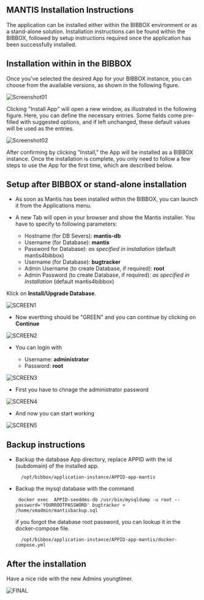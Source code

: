 ## MANTIS Installation Instructions 

The application can be installed either within the BIBBOX environment or as a stand-alone solution. Installation instructions can be found within the BIBBOX, followed by setup instructions required once the application has been successfully installed.

## Installation within in the BIBBOX

Once you've selected the desired App for your BIBBOX instance, you can choose from the available versions, as shown in the following figure.

![Screenshot01](assets/Mantis_install1.png)

Clicking "Install App" will open a new window, as illustrated in the following figure. Here, you can define the necessary entries. Some fields come pre-filled with suggested options, and if left unchanged, these default values will be used as the entries.

![Screenshot02](assets/Mantis_install2.png)

After confirming by clicking "Install," the App will be installed as a BIBBOX instance. Once the installation is complete, you only need to follow a few steps to use the App for the first time, which are described below.

## Setup after BIBBOX or stand-alone installation


* As soon as Mantis has been installed within the BIBBOX, you can launch it from the Applications menu.

* A new Tab will open in your browser and show the Mantis installer. You have to specify to following parameters:

    * Hostname (for DB Severs): **mantis-db**
    * Username (for Database): **mantis**
    * Password for Database): _as specified in installation_ (default mantis4bibbox)
    * Username (for Database): **bugtracker**
    * Admin Username (to create Database, if required): **root**
    * Admin Password (to create Database, if required): _as specified in installation_ (default mantis4bibbox)

Klick on **Install/Upgrade Database**.

![SCREEN1](assets/screen-01.jpg)

* Now everthing should be "GREEN" and you can continue by clicking on **Continue**

![SCREEN2](assets/screen-02.jpg)

* You can login with 

   * Username: **administrator**
   * Password: **root**
 
![SCREEN3](assets/screen-03.jpg)

* First you have to chnage the administrator password

![SCREEN4](assets/screen-04.jpg)

* And now you can start working

![SCREEN5](assets/screen-05.jpg)


## Backup instructions

* Backup the database App directory, replace APPID with the id (subdomain) of the installed app. 

        /opt/bibbox/application-instance/APPID-app-mantis
                
* Backup the mysql database with the command
       
       docker exec  APPID-seeddms-db /usr/bin/mysqldump -u root --password='YOURROOTPASSWORD' bugtracker > /home/vmadmin/mantisbackup.sql

   if you forgot the database root password, you can lookup it in the docker-compose file. 
   
        /opt/bibbox/application-instance/APPID-app-mantis/docker-compose.yml

## After the installation

Have a nice ride with the new Admins youngtimer.

![FINAL](assets/install-screen-final.jpg)
